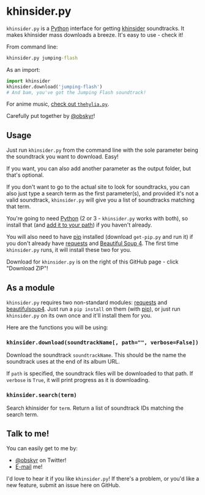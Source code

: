 # khinsider.py

`khinsider.py` is a [Python](https://www.python.org/) interface for getting [khinsider](http://downloads.khinsider.com/) soundtracks. It makes khinsider mass downloads a breeze. It's easy to use - check it!

From command line:

```cmd
khinsider.py jumping-flash
```

As an import:

```python
import khinsider
khinsider.download('jumping-flash')
# And bam, you've got the Jumping Flash soundtrack!
```

For anime music, [check out `thehylia.py`](https://github.com/obskyr/thehylia).

Carefully put together by [@obskyr](http://twitter.com/obskyr)!

## Usage

Just run `khinsider.py` from the command line with the sole parameter being the soundtrack you want to download. Easy!

If you want, you can also add another parameter as the output folder, but that's optional.

If you don't want to go to the actual site to look for soundtracks, you can also just type a search term as the first parameter(s), and provided it's not a valid soundtrack, `khinsider.py` will give you a list of soundtracks matching that term.

You're going to need [Python](https://www.python.org/downloads/) (2 or 3 - `khinsider.py` works with both), so install that (and [add it to your path](http://superuser.com/a/143121)) if you haven't already.

You will also need to have [pip](https://pip.readthedocs.org/en/latest/installing.html) installed (download `get-pip.py` and run it) if you don't already have [requests](https://pypi.python.org/pypi/requests) and [Beautiful Soup 4](https://pypi.python.org/pypi/beautifulsoup4). The first time `khinsider.py` runs, it will install these two for you.

Download for `khinsider.py` is on the right of this GitHub page - click "Download ZIP"!

## As a module

`khinsider.py` requires two non-standard modules: [requests](https://pypi.python.org/pypi/requests) and [beautifulsoup4](https://pypi.python.org/pypi/beautifulsoup4). Just run a `pip install` on them (with [pip](https://pip.readthedocs.org/en/latest/installing.html)), or just run `khinsider.py` on its own once and it'll install them for you.

Here are the functions you will be using:

### `khinsider.download(soundtrackName[, path="", verbose=False])`

Download the soundtrack `soundtrackName`. This should be the name the soundtrack uses at the end of its album URL.

If `path` is specified, the soundtrack files will be downloaded to that path. If `verbose` is `True`, it will print progress as it is downloading.

### `khinsider.search(term)`

Search khinsider for `term`. Return a list of soundtrack IDs matching the search term.

## Talk to me!

You can easily get to me by:

* [@obskyr](http://twitter.com/obskyr/) on Twitter!
* [E-mail](mailto:powpowd@gmail.com) me!

I'd love to hear it if you like `khinsider.py`! If there's a problem, or you'd like a new feature, submit an issue here on GitHub.
